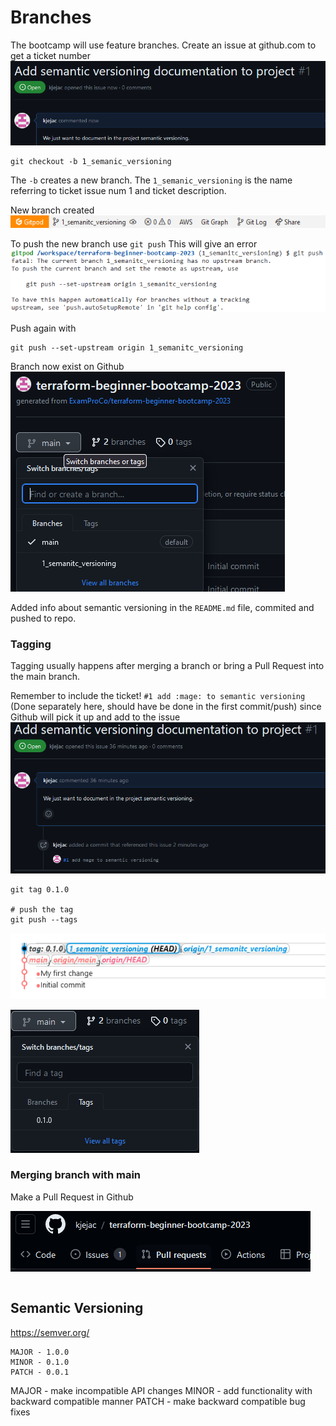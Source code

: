 # Branches
The bootcamp will use feature branches.
Create an issue at github.com to get a ticket number
![](media/Pasted_image_20230918201946.png)


```git
git checkout -b 1_semanic_versioning
```
The ```-b``` creates a new branch.
The ```1_semanic_versioning``` is the name referring to ticket issue num 1 and ticket description.

New branch created
![](media/Pasted_image_20230918202304.png)

To push the new branch use ```git push```
This will give an error
![](media/Pasted_image_20230918202512.png)

Push again with
```git
git push --set-upstream origin 1_semanitc_versioning
```

Branch now exist on Github
![](media/Pasted_image_20230918203001.png)

Added info about semantic versioning in the `README.md` file, commited and pushed to repo.

### Tagging
Tagging usually happens after merging a branch or bring a Pull Request into the main branch.

Remember to include the ticket! `#1 add :mage: to semantic versioning`
(Done separately here, should have be done in the first commit/push) since Github will pick it up and add to the issue ![](media/Pasted_image_20230918205627.png)



```git
git tag 0.1.0

# push the tag
git push --tags
```

![](media/Pasted_image_20230918204634.png)

![](media/Pasted_image_20230918204722.png)

### Merging branch with main
Make a Pull Request in Github

![](media/Pasted_image_20230918205103.png)



```git

```

## Semantic Versioning
https://semver.org/
```
MAJOR - 1.0.0
MINOR - 0.1.0
PATCH - 0.0.1
```
MAJOR - make incompatible API changes
MINOR - add functionality with backward compatible manner
PATCH - make backward compatible bug fixes